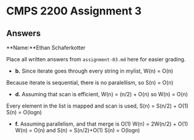 # CMPS 2200 Assignment 3
## Answers

**Name:**Ethan Schaferkotter


Place all written answers from `assignment-03.md` here for easier grading.


- **b.**
Since iterate goes through every string in mylist,
W(n) = O(n)

Because iterate is sequential, there is no paralellism, so
S(n) = O(n)

- **d.**
Assuming that scan is efficient,
W(n) = (n/2) + O(n)
so W(n) = O(n)

Every element in the list is mapped and scan is used,
S(n) = S(n/2) + O(1)
S(n) = O(logn)

- **f.**
Assuming parallelism, and that merge is O(1)
W(n) = 2W(n/2) + O(1)
W(n) = O(n)
and
S(n) = S(n/2)+O(1)
S(n) = O(logn)